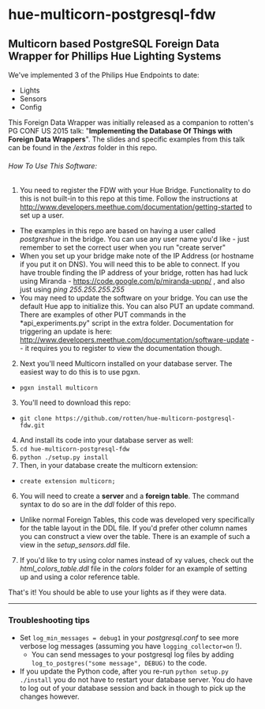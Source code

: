 # hue-multicorn-postgresql-fdw
## Multicorn based PostgreSQL Foreign Data Wrapper for Phillips Hue Lighting Systems

We've implemented 3 of the Philips Hue Endpoints to date:
*  Lights
*  Sensors
*  Config

This Foreign Data Wrapper was initially released as a companion to rotten's PG CONF US 2015 talk:  "**Implementing the Database Of Things with Foreign Data Wrappers**".  The slides and specific examples from this talk can be found in the */extras* folder in this repo.

###### How To Use This Software:

1.  You need to register the FDW with your Hue Bridge.  Functionality to do this is not built-in to this repo at this time.  Follow the instructions at http://www.developers.meethue.com/documentation/getting-started to set up a user.
  * The examples in this repo are based on having a user called *postgreshue* in the bridge.  You can use any user name you'd like - just remember to set the correct user when you run "create server"
  * When you set up your bridge make note of the IP Address (or hostname if you put it on DNS).  You will need this to be able to connect.  If you have trouble finding the IP address of your bridge, rotten has had luck using Miranda - https://code.google.com/p/miranda-upnp/ , and also just using *ping 255.255.255.255*
  * You may need to update the software on your bridge.  You can use the default Hue app to initialize this.  You can also PUT an update command.  There are examples of other PUT commands in the *api_experiments.py" script in the extra folder.  Documentation for triggering an update is here:  http://www.developers.meethue.com/documentation/software-update  -- it requires you to register to view the documentation though.
2.  Next you'll need Multicorn installed on your database server.  The easiest way to do this is to use pgxn.
  * `pgxn install multicorn`
3.  You'll need to download this repo:
  * `git clone https://github.com/rotten/hue-multicorn-postgresql-fdw.git`
4.  And install its code into your database server as well:
  1. `cd hue-multicorn-postgresql-fdw`
  2. `python ./setup.py install`
5.  Then, in your database create the multicorn extension:
  * `create extension multicorn;`
6.  You will need to create a **server** and a **foreign table**.  The command syntax to do so are in the *ddl* folder of this repo.
  * Unlike normal Foreign Tables, this code was developed very specifically for the table layout in the DDL file.  If you'd prefer other column names you can construct a view over the table.  There is an example of such a view in the *setup_sensors.ddl* file.
7.  If you'd like to try using color names instead of xy values, check out the *html_colors_table.ddl* file in the *colors* folder for an example of setting up and using a color reference table.

That's it!  You should be able to use your lights as if they were data.  

---
### Troubleshooting tips

* Set `log_min_messages = debug1` in your *postgresql.conf* to see more verbose log messages (assuming you have `logging_collector=on` !).
  * You can send messages to your postgresql log files by adding `log_to_postgres("some message", DEBUG)` to the code.
* If you update the Python code, after you re-run `python setup.py ./install` you do not have to restart your database server.  You do have to log out of your database session and back in though to pick up the changes however.






